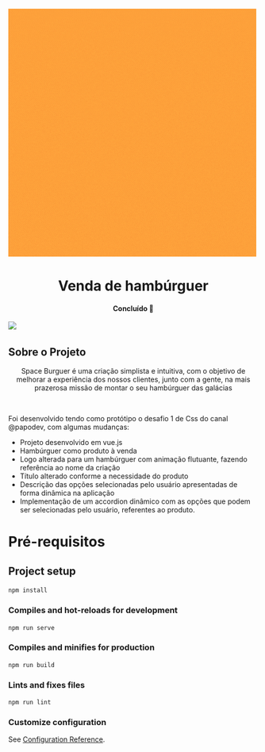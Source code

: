 ![burguer](https://github.com/vmdev10/product-presentation/blob/main/SPACE.gif)

<h1 align="center">Venda de hambúrguer</h1>
<h4 align="center"> 
  Concluído 🚀
</h4>
<img src="https://img.shields.io/static/v1?label=Food&message=Vuejs&color=42b883&style=for-the-badge&logo=ghost"/>

## Sobre o Projeto
<p align="center">Space Burguer é uma criação simplista e intuitiva, com o objetivo de melhorar a experiência dos nossos clientes, junto com a gente, na mais prazerosa missão de montar o seu hambúrguer das galácias</p>
<br>
<p>Foi desenvolvido tendo como protótipo o desafio 1 de Css do canal @papodev, com algumas mudanças:</p>
<ul>
  <li>Projeto desenvolvido em vue.js</li>
  <li>Hambúrguer como produto à venda</li>
  <li>Logo alterada para um hambúrguer com animação flutuante, fazendo referência ao nome da criação</li>
  <li>Título alterado conforme a necessidade do produto</li>
  <li>Descrição das opções selecionadas pelo usuário apresentadas de forma dinâmica na aplicação</li>
  <li>Implementação de um accordion dinâmico com as opções que podem ser selecionadas pelo usuário, referentes ao produto.</li>
 </ul>

# Pré-requisitos
## Project setup
```
npm install
```

### Compiles and hot-reloads for development
```
npm run serve
```

### Compiles and minifies for production
```
npm run build
```

### Lints and fixes files
```
npm run lint
```

### Customize configuration
See [Configuration Reference](https://cli.vuejs.org/config/).
